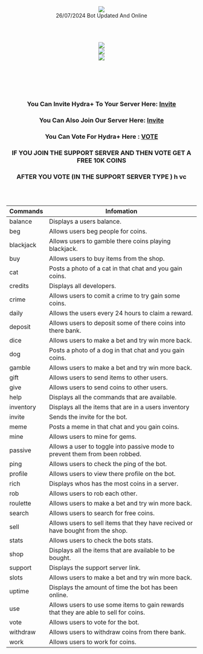 <div align=center>
<center><a href="https://discord.gg/XqezQaK"><img src="https://i.gyazo.com/3b84349c34a5b9aaf6f88b4192143107.png"/></a></center>
26/07/2024 Bot Updated And Online

<br><br>
  <div align=center>

  </a>

    

  
<div align=center>
<center><a href="https://discord.gg/XqezQaK"><img src="https://top.gg/api/widget/status/735577260916080720.svg?noavatar=true&leftcolor=1A191A&lefttextcolor=00CDCD&righttextcolor=1A191A&rightcolor=1A191A"/></a></center> 

<center><a href="https://discord.gg/XqezQaK"><img src="https://top.gg/api/widget/servers/735577260916080720.svg?noavatar=true&leftcolor=1A191A&lefttextcolor=00CDCD&righttextcolor=1A191A&rightcolor=43b581"/></a></center>

<center><a href="https://top.gg/bot/679710920334639115/vote"><img src="https://top.gg/api/widget/upvotes/735577260916080720.svg?noavatar=true&leftcolor=1A191A&lefttextcolor=00CDCD&righttextcolor=1A191A&rightcolor=43b581"/>
</a></center>
<br><br>


<br><br>
### You Can Invite Hydra+ To Your Server Here: [Invite](https://discord.com/oauth2/authorize?client_id=735577260916080720&permissions=8&integration_type=0&scope=bot) 
### You Can Also Join Our Server Here: [Invite](https://discord.gg/XqezQaK)
### You Can Vote For Hydra+ Here : [VOTE](https://top.gg/bot/735577260916080720/vote)
### IF YOU JOIN THE SUPPORT SERVER AND THEN VOTE GET A FREE 10K COINS
### AFTER YOU VOTE (IN THE SUPPORT SERVER TYPE ) h vc
<br><br>

Commands | Infomation
-----|------------
balance | Displays a users balance.
beg | Allows users beg people for coins.
blackjack | Allows users to gamble there coins playing blackjack.
buy | Allows users to buy items from the shop.
cat | Posts a photo of a cat in that chat and you gain coins.
credits | Displays all developers.
crime | Allows users to comit a crime to try gain some coins.
daily | Allows the users every 24 hours to claim a reward.
deposit | Allows users to deposit some of there coins into there bank.
dice | Allows users to make a bet and try win more back.
dog | Posts a photo of a dog in that chat and you gain coins.
gamble | Allows users to make a bet and try win more back.
gift | Allows users to send items to other users.
give | Allows users to send coins to other users.
help | Displays all the commands that are available.
inventory | Displays all the items that are in a users inventory
invite | Sends the invite for the bot.
meme | Posts a meme in that chat and you gain coins.
mine | Allows users to mine for gems.
passive | Allows a user to toggle into passive mode to prevent them from been robbed.
ping | Allows users to check the ping of the bot.
profile | Allows users to view there profile on the bot.
rich | Displays whos has the most coins in a server. 
rob | Allows users to rob each other.
roulette | Allows users to make a bet and try win more back.
search | Allows users to search for free coins.
sell | Allows users to sell items that they have recived or have bought from the shop.
stats | Allows users to check the bots stats.
shop | Displays all the items that are available to be bought.
support | Displays the support server link.
slots | Allows users to make a bet and try win more back.
uptime | Displays the amount of time the bot has been online.
use | Allows users to use some items to gain rewards that they are able to sell for coins.
vote | Allows users to vote for the bot.
withdraw | Allows users to withdraw coins from there bank.
work | Allows users to work for coins.
